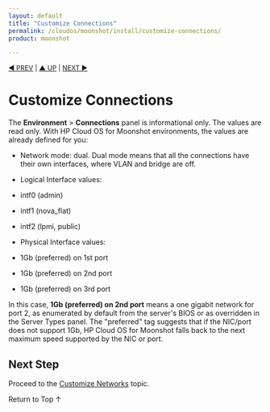 ```yaml
---
layout: default
title: "Customize Connections"
permalink: /cloudos/moonshot/install/customize-connections/
product: moonshot

---
```



<script>

function PageRefresh {
onLoad="window.refresh"
}

PageRefresh();

</script>


<p style="font-size: small;"> <a href="/cloudos/moonshot/install/admin-node-prerequisites/">&#9664; PREV</a> | <a href="/cloudos/moonshot/install/">&#9650; 
UP</a> | <a href="/cloudos/moonshot/install/customize-networks/">NEXT &#9654;</a> </p>

# Customize Connections

The <b>Environment</b> > <b>Connections</b> panel is informational only. The values are read only. With HP Cloud OS for Moonshot environments, the values are already defined for you:

* Network mode: dual.  Dual mode means that all the connections have their own interfaces, where VLAN and bridge are off.

* Logical Interface values:
 * intf0 (admin)
 * intf1 (nova_flat)
 * intf2 (lpmi, public)
 
* Physical Interface values:
 * 1Gb (preferred) on 1st port
 * 1Gb (preferred) on 2nd port
 * 1Gb (preferred) on 3rd port
 
In this case, <b>1Gb (preferred) on 2nd port</b> means a one gigabit network for port 2, as enumerated by default from the server's BIOS or as overridden in the Server Types panel. The "preferred" tag suggests that if the NIC/port does not support 1Gb, HP Cloud OS for Moonshot falls back to the next maximum speed supported by the NIC or port. 

## Next Step

Proceed to the [Customize Networks](/cloudos/moonshot/install/customize-networks/) topic.

<a href="#top" style="padding:14px 0px 14px 0px; text-decoration: none;"> Return to Top &#8593; </a>


